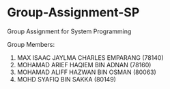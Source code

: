 # Group-Assignment-SP
Group Assignment for System Programming

Group Members:
1) MAX ISAAC JAYLMA CHARLES EMPARANG (78140)
2) MOHAMAD ARIEF HAQIEM BIN ADNAN (78160)
3) MOHAMAD ALIFF HAZWAN BIN OSMAN (80063)
4) MOHD SYAFIQ BIN SAKKA (80149)

